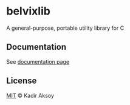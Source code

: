 # belvixlib
A general-purpose, portable utility library for C

## Documentation
See [documentation page](documentation.md)

## License
[MIT](LICENSE) © Kadir Aksoy